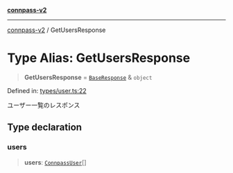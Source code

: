 [**connpass-v2**](../README.md)

***

[connpass-v2](../globals.md) / GetUsersResponse

# Type Alias: GetUsersResponse

> **GetUsersResponse** = [`BaseResponse`](BaseResponse.md) & `object`

Defined in: [types/user.ts:22](https://github.com/ryohidaka/node-connpass/blob/eef41deb7cb24b91ec8c67d8e4085575b4debd33/src/types/user.ts#L22)

ユーザー一覧のレスポンス

## Type declaration

### users

> **users**: [`ConnpassUser`](ConnpassUser.md)[]
